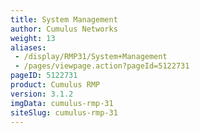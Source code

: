 ```yaml
---
title: System Management
author: Cumulus Networks
weight: 13
aliases:
 - /display/RMP31/System+Management
 - /pages/viewpage.action?pageId=5122731
pageID: 5122731
product: Cumulus RMP
version: 3.1.2
imgData: cumulus-rmp-31
siteSlug: cumulus-rmp-31
---
```

